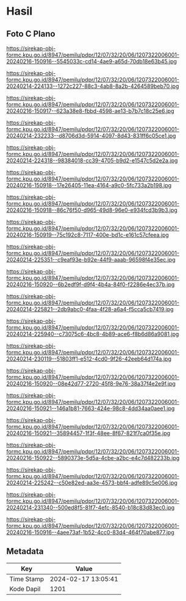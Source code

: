 # Hasil

## Foto C Plano

https://sirekap-obj-formc.kpu.go.id/8947/pemilu/pdpr/12/07/32/20/06/1207322006001-20240216-150916--5545033c-cd14-4ae9-a65d-70db18e63b45.jpg

https://sirekap-obj-formc.kpu.go.id/8947/pemilu/pdpr/12/07/32/20/06/1207322006001-20240214-224133--1272c227-88c3-4ab8-8a2b-4264589beb70.jpg

https://sirekap-obj-formc.kpu.go.id/8947/pemilu/pdpr/12/07/32/20/06/1207322006001-20240216-150917--623a38e8-fbbd-4598-ae13-b7b7c18c25e6.jpg

https://sirekap-obj-formc.kpu.go.id/8947/pemilu/pdpr/12/07/32/20/06/1207322006001-20240214-232233--d8706d3d-5914-4097-8d43-831ff6c05ce1.jpg

https://sirekap-obj-formc.kpu.go.id/8947/pemilu/pdpr/12/07/32/20/06/1207322006001-20240214-224318--98384018-cc39-4705-b9d2-e1547c5d2e2a.jpg

https://sirekap-obj-formc.kpu.go.id/8947/pemilu/pdpr/12/07/32/20/06/1207322006001-20240216-150918--17e26405-11ea-4164-a9c0-5fc733a2b198.jpg

https://sirekap-obj-formc.kpu.go.id/8947/pemilu/pdpr/12/07/32/20/06/1207322006001-20240216-150918--86c76f50-d965-49d8-96e0-e934fcd3b9b3.jpg

https://sirekap-obj-formc.kpu.go.id/8947/pemilu/pdpr/12/07/32/20/06/1207322006001-20240216-150919--75c192c8-7117-400e-bd1c-e161c57cfeea.jpg

https://sirekap-obj-formc.kpu.go.id/8947/pemilu/pdpr/12/07/32/20/06/1207322006001-20240214-225351--c9eaf93e-b92e-44f9-aaab-96598f4e35ec.jpg

https://sirekap-obj-formc.kpu.go.id/8947/pemilu/pdpr/12/07/32/20/06/1207322006001-20240216-150920--6b2edf9f-d9f4-4b4a-84f0-f2286e4ec37b.jpg

https://sirekap-obj-formc.kpu.go.id/8947/pemilu/pdpr/12/07/32/20/06/1207322006001-20240214-225821--2db9abc0-4faa-4f28-a6a4-f5cca5cb7419.jpg

https://sirekap-obj-formc.kpu.go.id/8947/pemilu/pdpr/12/07/32/20/06/1207322006001-20240214-225940--c73075c6-4bc8-4b89-ace6-f8b6d86a9081.jpg

https://sirekap-obj-formc.kpu.go.id/8947/pemilu/pdpr/12/07/32/20/06/1207322006001-20240214-230119--51803ff1-e512-4cd0-9f26-42eeb64d174a.jpg

https://sirekap-obj-formc.kpu.go.id/8947/pemilu/pdpr/12/07/32/20/06/1207322006001-20240216-150920--08e42d77-2720-45f8-9e76-38a37f4e2e9f.jpg

https://sirekap-obj-formc.kpu.go.id/8947/pemilu/pdpr/12/07/32/20/06/1207322006001-20240216-150921--146a1b81-7663-424e-98c8-4dd34aa0aee1.jpg

https://sirekap-obj-formc.kpu.go.id/8947/pemilu/pdpr/12/07/32/20/06/1207322006001-20240216-150921--35894457-1f3f-48ee-8f67-821f7ca0f35e.jpg

https://sirekap-obj-formc.kpu.go.id/8947/pemilu/pdpr/12/07/32/20/06/1207322006001-20240216-150922--5890373e-5d5a-4cbe-a2bc-e4c7d482233b.jpg

https://sirekap-obj-formc.kpu.go.id/8947/pemilu/pdpr/12/07/32/20/06/1207322006001-20240214-225242--c50e82ed-aa3e-4573-bbf4-adfe89c5e006.jpg

https://sirekap-obj-formc.kpu.go.id/8947/pemilu/pdpr/12/07/32/20/06/1207322006001-20240214-231340--500ed8f5-81f7-4efc-8540-b18c83d83ec0.jpg

https://sirekap-obj-formc.kpu.go.id/8947/pemilu/pdpr/12/07/32/20/06/1207322006001-20240216-150916--4aee73af-1b52-4cc0-83d4-464f70abe877.jpg


## Metadata

| Key        | Value               |
| ---------- | ------------------- |
| Time Stamp | 2024-02-17 13:05:41 |
| Kode Dapil | 1201                |



